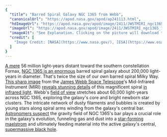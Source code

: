 ```yaml
---
{
  "title": "Barred Spiral Galaxy NGC 1365 from Webb",
  "canonicalUrl": "https://apod.nasa.gov/apod/ap241113.html",
  "hdImageUrl": "https://apod.nasa.gov/apod/image/2411/JWSTMIRI_ngc1365.png",
  "imageUrl": "https://apod.nasa.gov/apod/image/2411/JWSTMIRI_ngc1365_1024.png",
  "imageAlt": "See Explanation. Clicking on the picture will download the highest resolution version available.",
  "credit": [
    "Image Credit: [NASA](https://www.nasa.gov/), [ESA](https://www.esa.int/), [CSA](https://www.asc-csa.gc.ca/eng/), Janice Lee ([NOIRLab](https://noirlab.edu/public/)) - Processing: Alyssa Pagan ([STScI](https://www.stsci.edu/))"
  ]
}
---
```


[A mere](https://apod.nasa.gov/apod/ap221222.html) 56 million light-years distant toward the southern constellation Fornax, [NGC 1365 is an enormous](https://ned.ipac.caltech.edu/level5/Lindblad/Lind_contents.html) barred spiral galaxy about 200,000 light-years in diameter. That's twice the size of our own barred spiral Milky Way. [This sharp image](https://webbtelescope.org/contents/media/images/2023/104/01GS812G7AGRG6D1WCXPS3EYZ5) from the [James Webb Space Telescope](https://webbtelescope.org/home)'s Mid-Infrared Instrument (MIRI) [reveals stunning details](https://noirlab.edu/public/blog/stellar-nurseries-nearby-galaxies/) of this magnificent spiral [in infrared light](https://webbtelescope.org/webb-science/the-observatory/infrared-astronomy). Webb's [field of view](https://webbtelescope.org/contents/media/images/2023/104/01GS81DRATN70PTZKK42BS2JXG) stretches about 60,000 light-years across NGC 1365, exploring the galaxy's core and bright newborn star clusters. The intricate network of dusty filaments and bubbles is created by young stars along spiral arms winding from the galaxy's central bar. [Astronomers suspect](https://arxiv.org/abs/0907.2602) the gravity field of NGC 1365's bar plays a crucial role in the galaxy's evolution, funneling gas and dust into a [star-forming maelstrom](https://www.nasa.gov/image-feature/goddard/2020/hubble-sees-swirls-of-forming-stars) and ultimately feeding material into the active galaxy's central, [supermassive black hole](https://apod.nasa.gov/apod/ap130312.html).
